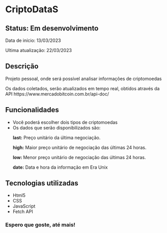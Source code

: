 <h1>CriptoDataS</h1>

<h2>Status: Em desenvolvimento</h2>
<p>Data de início: 13/03/2023</p>
<p>Ultima atualização: 22/03/2023</p>

<h2>Descrição</h2>
<p>Projeto pessoal, onde será possível analisar informações de criptomoedas</p>
<p>Os dados coletados, serão atualizados em tempo real, obtidos através da API https://www.mercadobitcoin.com.br/api-doc/</p>

<h2>Funcionalidades</h2>
<ul>
	<li>Você poderá escolher dois tipos de criptomoedas</li>
	<li>Os dados que serão disponibilizados são: </li>
        <p><strong>last:</strong> Preço unitário da última negociação.</p>
        <p><strong>high:</strong> Maior preço unitário de negociação das últimas 24 horas.</p>
        <p><strong>low: </strong>Menor preço unitário de negociação das últimas 24 horas.</p>
        <p><strong>date:</strong> Data e hora da informação em Era Unix </p>
</ul>

<h2>Tecnologias utilizadas</h2>
<ul>
	<li>Html5</li>
	<li>CSS</li>
	<li>JavaScript</li>
    <li>Fetch API</li>
</ul>

<h3>Espero que goste, até mais!</h3>
